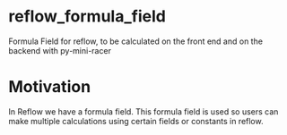# reflow_formula_field
Formula Field for reflow, to be calculated on the front end and on the backend with py-mini-racer

# Motivation
In Reflow we have a formula field. This formula field is used so users can make multiple calculations using certain fields or constants in reflow.